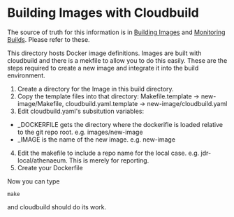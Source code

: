 # Building Images with Cloudbuild

The source of truth for this information is in [Building Images](https://github.com/Momentlabs/athenaeum/wiki/Operations#building-an-image) and [Monitoring Builds](https://github.com/Momentlabs/athenaeum/wiki/Operations#monitoring-builds). Please refer to these.

This directory hosts Docker image definitions. Images are built with cloudbuild and there is a mekfile to allow you to do this easily. These are the steps required to create a new image and integrate it into the build environment.

1. Create a directory for the Image in this build directory.
2. Copy the template files into that directory: Makefile.template -> new-image/Makefile,  cloudbuild.yaml.template -> new-image/cloudbuild.yaml
3. Edit cloudbuild.yaml's subsitution variables: 
  * _DOCKERFILE gets the directory where the dockerifle is loaded relative to the git repo root. e.g. images/new-image
  * _IMAGE is the name of the new image. e.g. new-image
4. Edit the makefile to include a repo name for the local case. e.g. jdr-local/athenaeum. This is merely for reporting.
5. Create your Dockerfile

Now you can type
```
make
```
and cloudbuild should do its work.
